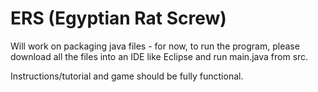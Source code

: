 # ERS (Egyptian Rat Screw)
Will work on packaging java files - for now, to run the program, please download all the files into an IDE like Eclipse and run main.java from src.

Instructions/tutorial and game should be fully functional.
